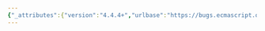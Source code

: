 ```yaml
---
{"_attributes":{"version":"4.4.4+","urlbase":"https://bugs.ecmascript.org/","maintainer":"dherman@mozilla.com"},"bug":{"bug_id":2617,"creation_ts":"2014-04-10 05:47:00 -0700","short_desc":"21.2.5.7 RegExp.prototype.replace: Call replacer function after all matches were found","delta_ts":"2014-04-29 22:09:42 -0700","product":"Draft for 6th Edition","component":"technical issue","version":"Rev 23: April 5, 2014 Draft","rep_platform":"All","op_sys":"All","bug_status":"RESOLVED","resolution":"FIXED","priority":"Normal","bug_severity":"normal","everconfirmed":true,"reporter":{"uid":"andrebargull","name":"André Bargull"},"assigned_to":{"uid":"allen","name":"Allen Wirfs-Brock"},"long_desc":[{"commentid":7644,"comment_count":0,"who":{"uid":"andrebargull","name":"André Bargull"},"bug_when":"2014-04-10 05:47:02 -0700","thetext":"21.2.5.7 RegExp.prototype.replace ( string, replaceValue ):\n\nFor ECMAScript 5 and browser compatibility, RegExp.prototype.replace needs to call the replacer function after all matches were found.\n\nTest case: https://github.com/mozilla/gecko-dev/blob/master/js/src/tests/ecma_5/String/replace-updates-global-lastIndex.js\n\nSimplified test case:\n---\nr = /x/g;\n'0x2x4x6x8'.replace(r, function(){ print(r.lastIndex) })\n---\n\nExpected: Prints four times 0\nActual: Prints 2, 4, 6, 8\n\nTested in: SpiderMonkey, JSC, V8, IE11, Nashorn"},{"commentid":7647,"comment_count":1,"who":{"uid":"andrebargull","name":"André Bargull"},"bug_when":"2014-04-10 06:15:05 -0700","thetext":"Different test case which is currently broken when following spec algorithm:\n---\nvar g_rx = /test/g;\n\"test-string\".replace(g_rx, function() { g_rx.lastIndex = 0; return \"a\" });\n---\n\nExpected: \"a-string\"\nActual: attempt to retrieve invalid substring from [start=4, end=0]"},{"commentid":7725,"comment_count":2,"who":{"uid":"allen","name":"Allen Wirfs-Brock"},"bug_when":"2014-04-14 12:57:40 -0700","thetext":"fixed in rev24 editor's draft"},{"commentid":7998,"comment_count":3,"who":{"uid":"allen","name":"Allen Wirfs-Brock"},"bug_when":"2014-04-29 22:09:42 -0700","thetext":"fixed in rev24"}]}}
---
```

